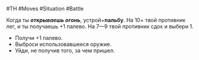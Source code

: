 #TH #Moves #Situation #Battle 

Когда ты ***открываешь огонь***, устрой+**пальбу**. На 10+ твой противник лег, и ты получаешь +1 палево. На 7—9 твой противник сдох и выбери 1.
- Получи +1 палево.
- Выброси использовавшееся оружие.
- Уйди, не получив того, за чем пришел.